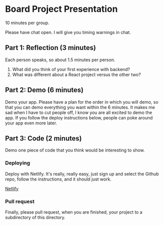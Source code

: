 # Board Project Presentation
10 minutes per group.

Please have chat open. I will give you timing warnings in chat.

## Part 1: Reflection (3 minutes)

Each person speaks, so about 1.5 minutes per person.

1. What did you think of your first experience with backend?
2. What was different about a React project versus the other two?

## Part 2: Demo (6 minutes)
Demo your app. Please have a plan for the order in which you will demo, so that
you can demo everything you want within the 6 minutes. It makes me sad when I
have to cut people off, I know you are all excited to demo the app. If you
follow the deploy instructions below, people can poke around your app even more
later.

## Part 3: Code (2 minutes)
Demo one piece of code that you think would be interesting to show.

### Deploying
Deploy with Netlify. It's really, really easy, just sign up and select the
Github repo, follow the instructions, and it should just work.

[Netlify](https://app.netlify.com/signup)

### Pull request
Finally, please pull request, when you are finished, your project to a
subdirectory of this directory.


